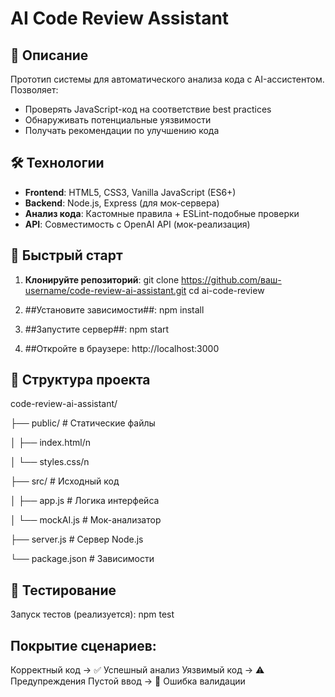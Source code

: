 # AI Code Review Assistant


## 📝 Описание

Прототип системы для автоматического анализа кода с AI-ассистентом. Позволяет:
- Проверять JavaScript-код на соответствие best practices
- Обнаруживать потенциальные уязвимости
- Получать рекомендации по улучшению кода

## 🛠 Технологии

- **Frontend**: HTML5, CSS3, Vanilla JavaScript (ES6+)
- **Backend**: Node.js, Express (для мок-сервера)
- **Анализ кода**: Кастомные правила + ESLint-подобные проверки
- **API**: Совместимость с OpenAI API (мок-реализация)

## 🚀 Быстрый старт

1. **Клонируйте репозиторий**:
   git clone https://github.com/ваш-username/code-review-ai-assistant.git
   cd ai-code-review
2. ##Установите зависимости##:
npm install

3. ##Запустите сервер##:
npm start

4. ##Откройте в браузере:
http://localhost:3000


## 📂 Структура проекта

code-review-ai-assistant/

├── public/           # Статические файлы

│   ├── index.html/n

│   └── styles.css/n

├── src/              # Исходный код

│   ├── app.js        # Логика интерфейса

│   └── mockAI.js     # Мок-анализатор

├── server.js         # Сервер Node.js

└── package.json      # Зависимости


## 🧪 Тестирование
Запуск тестов (реализуется):
npm test


## Покрытие сценариев:
Корректный код → ✅ Успешный анализ
Уязвимый код → ⚠️ Предупреждения
Пустой ввод → 🛑 Ошибка валидации
